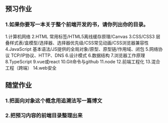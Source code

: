 ## 预习作业
### 1.如果你要写一本关于整个前端开发的书，请你列出你的目录。
1.计算机网络 
2.HTML 常用标签/HTML5离线缓存原理/Canvas 
3.CSS/CSS3 层叠样式表/盒模型/选择器、选择器优先级/CSS常见动画/CSS浏览器兼容性 
4.JavaScript 基本语法/JS提供的全局对象/原型、原型链/作用域、闭包 
5.网络协议 TCP/IP协议、HTTP、DNS 
6.设计模式 
6.数据结构 
7.浏览器工作原理 
8.TypeScript 
9.vue或react 
10.Git命令与github 
11.node 
12.前端工程化 
13.混合工程（跨端） 
14.web安全

## 随堂作业
### 1.把面向对象这个概念用追溯法写一篇博文



### 2.把预习内容的前端目录整理出来



